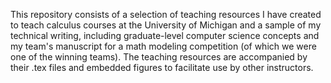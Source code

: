 This repository consists of a selection of teaching resources I have created to teach calculus courses at the University of Michigan and a sample of my technical writing, including graduate-level computer science concepts and my team's manuscript for a math modeling competition (of which we were one of the winning teams). The teaching resources are accompanied by their .tex files and embedded figures to facilitate use by other instructors.  
